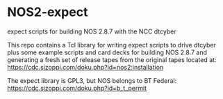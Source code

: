 # NOS2-expect
expect scripts for building NOS 2.8.7 with the NCC dtcyber

This repo contains a Tcl library for writing expect scripts to drive dtcyber plus some example scripts and card decks for
building NOS 2.8.7 and generating a fresh set of release tapes from the original tapes located at: 
https://cdc.sjzoppi.com/doku.php?id=nos2:installation

The expect library is GPL3, but NOS belongs to BT Federal: https://cdc.sjzoppi.com/doku.php?id=b_t_permit

